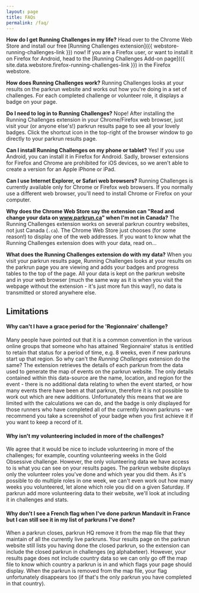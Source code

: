 ```yaml
---
layout: page
title: FAQs
permalink: /faq/
---
```


**How do I get Running Challenges in my life?**
Head over to the Chrome Web Store and install our free [Running Challenges extension]({{ webstore-running-challenges-link }}) now!
If you are a Firefox user, or want to install it on Firefox for Android, head to
the [Running Challenges Add-on page]({{ site.data.webstore.firefox-running-challenges-link }}) in the Firefox webstore.

**How does Running Challenges work?**
Running Challenges looks at your results on the parkrun website and works out how you're doing in a set of challenges. For each completed challenge or volunteer role, it displays a badge on your page.

**Do I need to log in to Running Challenges?**
Nope! After installing the Running Challenges extension in your Chrome/Firefox web browser, just visit your (or anyone else's!) parkrun results page to see all your lovely badges. Click the shortcut icon in the top-right of the browser window to go directly to your parkrun results page.

**Can I install Running Challenges on my phone or tablet?**
Yes! If you use Android, you can install it in Firefox for Android. Sadly, browser
extensions for Firefox and Chrome are prohibited for iOS devices, so we aren't
able to create a version for an Apple iPhone or iPad.

**Can I use Internet Explorer, or Safari web browsers?**
Running Challenges is currently available only for Chrome or Firefox web browsers. If you normally use a different web browser, you'll need to install Chrome or Firefox on your computer.

**Why does the Chrome Web Store say the extension can "Read and change your data on www.parkrun.ca" when I'm not in Canada?**
The Running Challenges extension works on several parkrun country websites, not just Canada (`.ca`). The Chrome Web Store just chooses (for some reason!) to display one of the web addresses. If you want to know what the Running Challenges extension does with your data, read on...

**What does the Running Challenges extension do with my data?**
When you visit your parkrun results page, Running Challenges looks at your results
on the parkrun page you are viewing and adds your badges and progress tables to
the top of the page.
All your data is kept on the parkrun website and in your web browser (much the
same way as it is when you visit the webpage without the extension - it's just
more fun this way!), no data is transmitted or stored anywhere else.

## Limitations

#### Why can't I have a grace period for the 'Regionnaire' challenge?

Many people have pointed out that it is a common convention in the various online
groups that someone who has attained 'Regionnaire' status is entitled to retain
that status for a period of time, e.g. 8 weeks, even if new parkruns start up
that region. So why can't the *Running Challenges* extension do the same? The
extension retrieves the details of each parkrun from the data used to generate
the map of events on the parkrun website. The only details contained within this
data-source are the name, location, and region for the event - there is no
additional data relating to when the event started, or how many events there have
been at that parkrun, therefore it is not possible to work out which are new
additions. Unfortunately this means that we are limited with the calculations we
can do, and the badge is only displayed for those runners who have completed all
of the currently known parkruns - we recommend you take a screenshot of your
badge when you first achieve it if you want to keep a record of it.

#### Why isn't my volunteering included in more of the challenges?

We agree that it would be nice to include volunteering in more of the challenges;
 for example, counting volunteering weeks in the Gold Obsessive challenge.
  However, the only volunteering data we 
have access to is what you can see on your results pages. The parkrun website displays only the 
volunteer roles you've done and which year you did them. As it's possible to do 
multiple roles in one week, we can't even work out how many weeks you volunteered, 
let alone which role you did on a given Saturday. If parkrun add more volunteering data to their website,
we'll look at including it in challenges and stats.

#### Why don't I see a French flag when I've done parkrun Mandavit in France but I can still see it in my list of parkruns I've done?

When a parkrun closes, parkrun HQ remove it from the map file that they maintain of all
the currently live parkruns. Your results page on the parkrun website still lists you having done
the closed parkrun, so the extension can include the closed parkrun in challenges (eg alphabeteer).
However, your results page does not include country data so we can only go off the map file to 
know which country a parkrun is in and which flags your page should display. 
When the parkrun is removed from the map file, your flag unfortunately disappears too (if that's the only
parkrun you have completed in that country).

